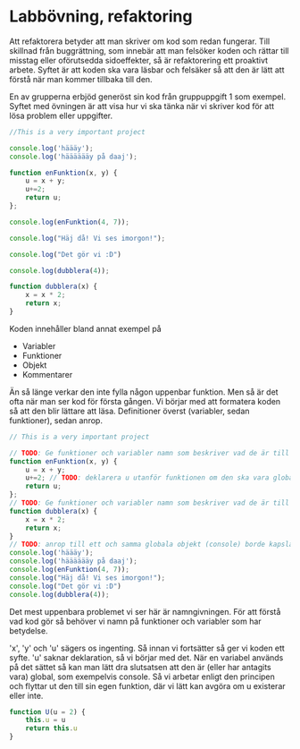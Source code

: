 # Labbövning, refaktoring

Att refaktorera betyder att man skriver om kod som redan fungerar. Till skillnad från buggrättning, som innebär att man felsöker koden och rättar till misstag eller oförutsedda sidoeffekter, så är refaktorering ett proaktivt arbete. Syftet är att koden ska vara läsbar och felsäker så att den är lätt att förstå när man kommer tillbaka till den.

En av grupperna erbjöd generöst sin kod från gruppuppgift 1 som exempel. Syftet med övningen är att visa hur vi ska tänka när vi skriver kod för att lösa problem eller uppgifter.

```js
//This is a very important project

console.log('häääy');
console.log('hääääääy på daaj');

function enFunktion(x, y) {
    u = x + y;
    u+=2;
    return u;
};

console.log(enFunktion(4, 7));

console.log("Häj då! Vi ses imorgon!");

console.log("Det gör vi :D")

console.log(dubblera(4));

function dubblera(x) {
    x = x * 2;
    return x;
}
```
Koden innehåller bland annat exempel på 
* Variabler
* Funktioner 
* Objekt
* Kommentarer

Än så länge verkar den inte fylla någon uppenbar funktion. Men så är det ofta när man ser kod för första gången. Vi börjar med att formatera koden så att den blir lättare att läsa. Definitioner överst (variabler, sedan funktioner), sedan anrop.

```js
// This is a very important project

// TODO: Ge funktioner och variabler namn som beskriver vad de är till för.
function enFunktion(x, y) {
    u = x + y;
    u+=2; // TODO: deklarera u utanför funktionen om den ska vara global.
    return u;
};
// TODO: Ge funktioner och variabler namn som beskriver vad de är till för.
function dubblera(x) {
    x = x * 2;
    return x;
}
// TODO: anrop till ett och samma globala objekt (console) borde kapslas in av en gemensam funktion för att minska risken för sidoeffekter
console.log('häääy');
console.log('hääääääy på daaj');
console.log(enFunktion(4, 7));
console.log("Häj då! Vi ses imorgon!");
console.log("Det gör vi :D")
console.log(dubblera(4));
```

Det mest uppenbara problemet vi ser här är namngivningen. För att förstå vad kod gör så behöver vi namn på funktioner och variabler som har betydelse. 

'x', 'y' och 'u' sägers os ingenting. Så innan vi fortsätter så ger vi koden ett syfte. 'u' saknar deklaration, så vi börjar med det. När en variabel används på det sättet så kan man lätt dra slutsatsen att den är (eller har antagits vara) global, som exempelvis console. Så vi arbetar enligt den principen och flyttar ut den till sin egen funktion, där vi lätt kan avgöra om u existerar eller inte.

```js
function U(u = 2) {
    this.u = u
    return this.u
}
```

